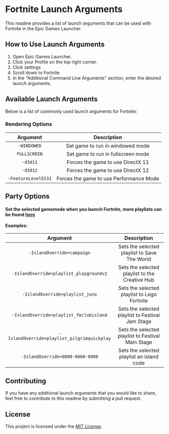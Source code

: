 # Fortnite Launch Arguments

This readme provides a list of launch arguments that can be used with Fortnite in the Epic Games Launcher.

## How to Use Launch Arguments

1. Open Epic Games Launcher.
2. Click your Profile on the top right corner.
3. Click settings
4. Scroll down to Fortnite
5. In the "Additional Command Line Arguments" section, enter the desired launch arguments.

## Available Launch Arguments

Below is a list of commonly used launch arguments for Fortnite:

### Rendering Options

|      Argument       |               Description               |
| :-----------------: | :-------------------------------------: |
|     `-WINDOWED`     |    Set game to run in windowed mode     |
|    `FULLSCREEN`     |   Set game to run in fullscreen mode    |
|      `-d3d11`       |    Forces the game to use DirectX 11    |
|      `-d3d12`       |    Forces the game to use DirectX 12    |
| `-FeatureLevelES31` | Forces the game to use Performance Mode |

## Party Options

#### Set the selected gamemode when you launch Fortnite, more playlists can be found [here](https://fortnite-api.com/v1/playlists)

**Examples:**

|                  Argument                   |                    Description                    |
| :-----------------------------------------: | :-----------------------------------------------: |
|         `-IslandOverride=campaign`          |   Sets the selected playlist to Save The World    |
|   `-IslandOverride=playlist_playgroundv2`   |  Sets the selected playlist to the Creative Hub   |
|       `-IslandOverride=playlist_juno`       |    Sets the selected playlist to Lego Fortnite    |
|   `-IslandOverride=playlist_fmclubisland`   | Sets the selected playlist to Festival Jam Stage  |
| `-IslandOverride=playlist_pilgrimquickplay` | Sets the selected playlist to Festival Main Stage |
|      `-IslandOverride=0000-0000-0000`       |     Sets the selected playlist an island code     |

## Contributing

If you have any additional launch arguments that you would like to share, feel free to contribute to this readme by submitting a pull request.

## License

This project is licensed under the [MIT License](LICENSE).
